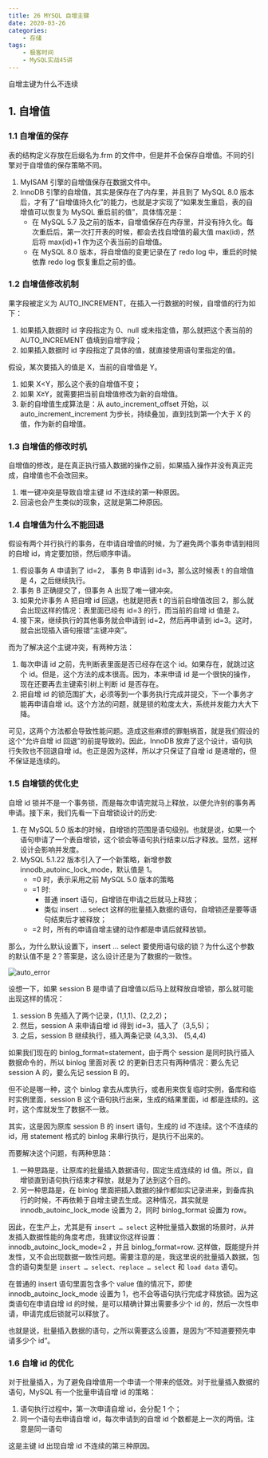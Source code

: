 ```yaml
---
title: 26 MYSQL 自增主键
date: 2020-03-26
categories:
    - 存储
tags:
	- 极客时间
	- MySQL实战45讲
---
```


自增主键为什么不连续

<!-- more -->

## 1. 自增值
### 1.1 自增值的保存
表的结构定义存放在后缀名为.frm 的文件中，但是并不会保存自增值。不同的引擎对于自增值的保存策略不同。
1. MyISAM 引擎的自增值保存在数据文件中。
2. InnoDB 引擎的自增值，其实是保存在了内存里，并且到了 MySQL 8.0 版本后，才有了“自增值持久化”的能力，也就是才实现了“如果发生重启，表的自增值可以恢复为 MySQL 重启前的值”，具体情况是：
	- 在 MySQL 5.7 及之前的版本，自增值保存在内存里，并没有持久化。每次重启后，第一次打开表的时候，都会去找自增值的最大值 max(id)，然后将 max(id)+1 作为这个表当前的自增值。﻿
	- 在 MySQL 8.0 版本，将自增值的变更记录在了 redo log 中，重启的时候依靠 redo log 恢复重启之前的值。

### 1.2 自增值修改机制
果字段被定义为 AUTO_INCREMENT，在插入一行数据的时候，自增值的行为如下：
1. 如果插入数据时 id 字段指定为 0、null 或未指定值，那么就把这个表当前的 AUTO_INCREMENT 值填到自增字段；
2. 如果插入数据时 id 字段指定了具体的值，就直接使用语句里指定的值。

假设，某次要插入的值是 X，当前的自增值是 Y。
1. 如果 X<Y，那么这个表的自增值不变；
2. 如果 X≥Y，就需要把当前自增值修改为新的自增值。
3. 新的自增值生成算法是：从 auto_increment_offset 开始，以 auto_increment_increment 为步长，持续叠加，直到找到第一个大于 X 的值，作为新的自增值。

### 1.3 自增值的修改时机
自增值的修改，是在真正执行插入数据的操作之前，如果插入操作并没有真正完成，自增值也不会改回来。
1. 唯一键冲突是导致自增主键 id 不连续的第一种原因。
2. 回滚也会产生类似的现象，这就是第二种原因。

### 1.4 自增值为什么不能回退
假设有两个并行执行的事务，在申请自增值的时候，为了避免两个事务申请到相同的自增 id，肯定要加锁，然后顺序申请。
1. 假设事务 A 申请到了 id=2， 事务 B 申请到 id=3，那么这时候表 t 的自增值是 4，之后继续执行。
2. 事务 B 正确提交了，但事务 A 出现了唯一键冲突。
3. 如果允许事务 A 把自增 id 回退，也就是把表 t 的当前自增值改回 2，那么就会出现这样的情况：表里面已经有 id=3 的行，而当前的自增 id 值是 2。
4. 接下来，继续执行的其他事务就会申请到 id=2，然后再申请到 id=3。这时，就会出现插入语句报错“主键冲突”。

而为了解决这个主键冲突，有两种方法：
1. 每次申请 id 之前，先判断表里面是否已经存在这个 id。如果存在，就跳过这个 id。但是，这个方法的成本很高。因为，本来申请 id 是一个很快的操作，现在还要再去主键索引树上判断 id 是否存在。
2. 把自增 id 的锁范围扩大，必须等到一个事务执行完成并提交，下一个事务才能再申请自增 id。这个方法的问题，就是锁的粒度太大，系统并发能力大大下降。

可见，这两个方法都会导致性能问题。造成这些麻烦的罪魁祸首，就是我们假设的这个“允许自增 id 回退”的前提导致的。因此，InnoDB 放弃了这个设计，语句执行失败也不回退自增 id。也正是因为这样，所以才只保证了自增 id 是递增的，但不保证是连续的。

### 1.5 自增锁的优化史
自增 id 锁并不是一个事务锁，而是每次申请完就马上释放，以便允许别的事务再申请。接下来，我们先看一下自增锁设计的历史:
1. 在 MySQL 5.0 版本的时候，自增锁的范围是语句级别。也就是说，如果一个语句申请了一个表自增锁，这个锁会等语句执行结束以后才释放。显然，这样设计会影响并发度。
2. MySQL 5.1.22 版本引入了一个新策略，新增参数 innodb_autoinc_lock_mode，默认值是 1。
	- =0 时，表示采用之前 MySQL 5.0 版本的策略
	- =1 时:
		- 普通 insert 语句，自增锁在申请之后就马上释放；
		- 类似 insert … select 这样的批量插入数据的语句，自增锁还是要等语句结束后才被释放；
	- =2 时，所有的申请自增主键的动作都是申请后就释放锁。

那么，为什么默认设置下，insert … select 要使用语句级的锁？为什么这个参数的默认值不是 2？答案是，这么设计还是为了数据的一致性。

![auto_error](/images/mysql/MySQL45讲/auto_error.png)

设想一下，如果 session B 是申请了自增值以后马上就释放自增锁，那么就可能出现这样的情况：
1. session B 先插入了两个记录，(1,1,1)、(2,2,2)；
2. 然后，session A 来申请自增 id 得到 id=3，插入了（3,5,5)；
3. 之后，session B 继续执行，插入两条记录 (4,3,3)、 (5,4,4)

如果我们现在的 binlog_format=statement，由于两个 session 是同时执行插入数据命令的，所以 binlog 里面对表 t2 的更新日志只有两种情况：要么先记 session A 的，要么先记 session B 的。

但不论是哪一种，这个 binlog 拿去从库执行，或者用来恢复临时实例，备库和临时实例里面，session B 这个语句执行出来，生成的结果里面，id 都是连续的。这时，这个库就发生了数据不一致。

其实，这是因为原库 session B 的 insert 语句，生成的 id 不连续。这个不连续的 id，用 statement 格式的 binlog 来串行执行，是执行不出来的。

而要解决这个问题，有两种思路：
1. 一种思路是，让原库的批量插入数据语句，固定生成连续的 id 值。所以，自增锁直到语句执行结束才释放，就是为了达到这个目的。
2. 另一种思路是，在 binlog 里面把插入数据的操作都如实记录进来，到备库执行的时候，不再依赖于自增主键去生成。这种情况，其实就是 innodb_autoinc_lock_mode 设置为 2，同时 binlog_format 设置为 row。

因此，在生产上，尤其是有 `insert … select` 这种批量插入数据的场景时，从并发插入数据性能的角度考虑，我建议你这样设置：innodb_autoinc_lock_mode=2 ，并且 binlog_format=row. 这样做，既能提升并发性，又不会出现数据一致性问题。需要注意的是，我这里说的批量插入数据，包含的语句类型是 `insert … select、replace … select` 和 `load data` 语句。

在普通的 insert 语句里面包含多个 value 值的情况下，即使 innodb_autoinc_lock_mode 设置为 1，也不会等语句执行完成才释放锁。因为这类语句在申请自增 id 的时候，是可以精确计算出需要多少个 id 的，然后一次性申请，申请完成后锁就可以释放了。

也就是说，批量插入数据的语句，之所以需要这么设置，是因为“不知道要预先申请多少个 id”。

### 1.6 自增 id 的优化
对于批量插入，为了避免自增值用一个申请一个带来的低效。对于批量插入数据的语句，MySQL 有一个批量申请自增 id 的策略：
1. 语句执行过程中，第一次申请自增 id，会分配 1 个；
2. 同一个语句去申请自增 id，每次申请到的自增 id 个数都是上一次的两倍。注意是同一语句

这是主键 id 出现自增 id 不连续的第三种原因。

